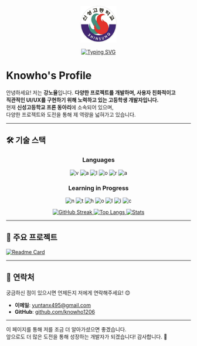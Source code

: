 <p align="center"><img src="sh.webp" width="100" height="100"/></p>
<div align="center">
  
  [![Typing SVG](https://readme-typing-svg.demolab.com?font=Fira+Code&duration=4000&pause=1000&color=FFFACD&center=true&vCenter=true&width=435&lines=print(%22hello+world%22);console.log(%22hello+world%22);System.out.println(%22hello+world%22))](https://git.io/typing-svg)
  
</div>

# Knowho's Profile

안녕하세요! 저는 **강노율**입니다.
**다양한 프로젝트를 개발하며, 사용자 친화적이고 <br/>직관적인 UI/UX를 구현하기 위해 노력하고 있는 고등학생 개발자입니다.** <br/>
현재 **신성고등학교 프론 동아리**에 소속되어 있으며, <br/>다양한 프로젝트와 도전을 통해 제 역량을 넓혀가고 있습니다.

---

## 🛠 기술 스택
<h3 align="center">Languages</h3>
<div align="center">

![v](https://img.shields.io/badge/Python-3776AB?style=for-the-badge&logo=python&logoColor=white)
![a](https://img.shields.io/badge/Node.js-43853D?style=for-the-badge&logo=node.js&logoColor=white)
![l](https://img.shields.io/badge/C-00599C?style=for-the-badge&logo=c&logoColor=white)
![o](https://img.shields.io/badge/C%2B%2B-00599C?style=for-the-badge&logo=c%2B%2B&logoColor=white)
![r](https://img.shields.io/badge/React-20232A?style=for-the-badge&logo=react&logoColor=61DAFB)
![a](https://img.shields.io/badge/Bootstrap-563D7C?style=for-the-badge&logo=bootstrap&logoColor=white)

<h3 align="center">Learning in Progress</h3>

![n](https://img.shields.io/badge/Next.js-000?logo=nextdotjs&logoColor=fff&style=for-the-badge)
![t](https://img.shields.io/badge/unrealengine-%23313131.svg?style=for-the-badge&logo=unrealengine&logoColor=white)
![h](https://img.shields.io/badge/JavaScript-F7DF1E?style=for-the-badge&logo=JavaScript&logoColor=white)
![o](https://img.shields.io/badge/Flutter-02569B?style=for-the-badge&logo=flutter&logoColor=white)
![l](https://img.shields.io/badge/Kotlin-0095D5?&style=for-the-badge&logo=kotlin&logoColor=white)
![i](https://img.shields.io/badge/Java-ED8B00?style=for-the-badge&logo=openjdk&logoColor=white)
![c](https://img.shields.io/badge/C%23-239120?style=for-the-badge&logo=c-sharp&logoColor=white)

<div style="width: fit-content; margin-left: auto; margin-right: auto;">
  <a href="https://github.com/Knowho1206">
    <img src="https://streak-stats.demolab.com?user=knowho1206&theme=dark&border_radius=15&card_width=1000" alt="GitHub Streak" />
    <img src="https://github-readme-stats.vercel.app/api/top-langs/?username=knowho1206&layout=compact&bg_color=00000000" alt="Top Langs" />
    <img style="height:165px" src="https://github-readme-stats.vercel.app/api?username=knowho1206&show_icons=true&bg_color=00000000" alt="Stats" />
  </a>
</div>



</div>

---

## 🎯 주요 프로젝트

[![Readme Card](https://github-readme-stats.vercel.app/api/pin/?username=knowho1206&repo=knowho1206.github.io&theme=dark)](https://github.com/knowho1206/knowho1206.github.io)


---

## 📧 연락처

궁금하신 점이 있으시면 언제든지 저에게 연락해주세요! 😊

- **이메일**: [yuntanx495@gmail.com](mailto:yuntanx495@gmail.com)  
- **GitHub**: [github.com/knowho1206](https://github.com/knowho1206)  

---

이 페이지를 통해 저를 조금 더 알아가셨으면 좋겠습니다.  
앞으로도 더 많은 도전을 통해 성장하는 개발자가 되겠습니다! 감사합니다. 🙏
